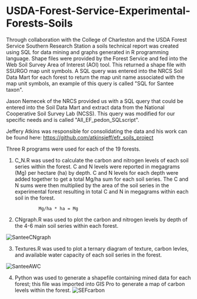 # USDA-Forest-Service-Experimental-Forests-Soils
Through collaboration with the College of Charleston and the USDA Forest Service Southern Research Station a soils technical report was created using SQL for data mining and graphs generated in R programming language. Shape files were provided by the Forest Service and fed into the Web Soil Survey Area of Interest (AOI) tool. This returned a shape file with SSURGO map unit symbols. A SQL query was entered into the NRCS Soil Data Mart for each forest to return the map unit name associated with the map unit symbols, an example of this query is called "SQL for Santee taxon". 

Jason Nemecek of the NRCS provided us with a SQL query that could be entered into the Soil Data Mart and extract data from the National Cooperative Soil Survey Lab (NCSS). This query was modified for our specific needs and is called "All_EF_pedon_SQLscript". 

Jeffery Atkins was responsible for consolidating the data and his work can be found here:
        https://github.com/atkinsjeff/efr_soils_project
        
Three R programs were used for each of the 19 forests. 

1) C_N.R was used to calculate the carbon and nitrogen levels of each soil series within the forest. C and N levels were reported in megagrams (Mg) per hectare (ha) by depth. C and N levels for each depth were added together to get a total Mg/ha sum for each soil series. The C and N sums were then multiplied by the area of the soil series in the experimental forest resulting in total C and N in megagrams within each soil in the forest. 

                Mg/ha * ha = Mg
     
2) CNgraph.R was used to plot the carbon and nitrogen levels by depth of the 4-6 main soil series within each forest.


![SanteeCNgraph](https://user-images.githubusercontent.com/61474761/210826636-d1335036-e70a-430c-bc49-a8e21393b870.jpeg)


3) Textures.R was used to plot a ternary diagram of texture, carbon levles, and available water capacity of each soil series in the forest. 


![SanteeAWC](https://user-images.githubusercontent.com/61474761/210826860-39693c62-5a2c-462b-8993-0bf3964e644d.jpeg)

4) Python was used to generate a shapefile containing mined data for each forest; this file was imported into GIS Pro to generate a map of carbon levels within the forest.
   ![SEFcarbon](https://github.com/carrie7490/USDA-Forest-Service-Experimental-Forests-Soils/assets/61474761/90a683c5-e9d4-4fa2-a94d-31a10affda47)

   
